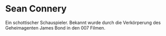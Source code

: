 # Sean Connery

Ein schottischer Schauspieler. Bekannt wurde durch die Verkörperung des Geheimagenten James Bond
in den 007 Filmen.


